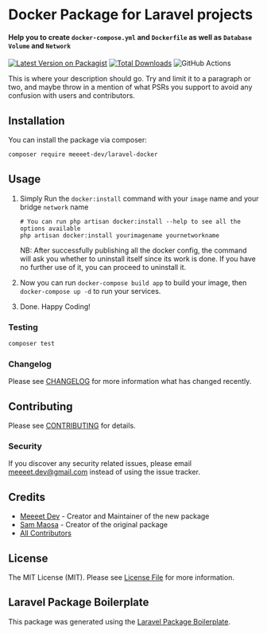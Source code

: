# Docker Package for Laravel projects

#### Help you to create `docker-compose.yml` and `Dockerfile` as well as `Database Volume` and `Network`

[![Latest Version on Packagist](https://img.shields.io/packagist/v/meeeet-dev/laravel-docker.svg?style=flat-square)](https://packagist.org/packages/meeeet-dev/laravel-docker)
[![Total Downloads](https://img.shields.io/packagist/dt/meeeet-dev/laravel-docker.svg?style=flat-square)](https://packagist.org/packages/meeeet-dev/laravel-docker)
![GitHub Actions](https://github.com/meeeet-dev/laravel-docker/actions/workflows/main.yml/badge.svg)

This is where your description should go. Try and limit it to a paragraph or two, and maybe throw in a mention of what PSRs you support to avoid any confusion with users and contributors.

## Installation

You can install the package via composer:

```bash
composer require meeeet-dev/laravel-docker
```

## Usage

1. Simply Run the `docker:install` command with your `image` name and your bridge `network` name

    ```shell
    # You can run php artisan docker:install --help to see all the options available
    php artisan docker:install yourimagename yournetworkname
    ```

    NB: After successfully publishing all the docker config, the command will ask you whether to uninstall itself since its work is done. If you have no further use of it, you can proceed to uninstall it.

    <!-- 2. COPY all the .env variables published in a file named `.env.docker` to your current env file, just below `APP_URL`. Modify the variables as necessary. -->

2. Now you can run `docker-compose build app` to build your image, then `docker-compose up -d` to run your services.

3. Done. Happy Coding!

### Testing

```bash
composer test
```

### Changelog

Please see [CHANGELOG](CHANGELOG.md) for more information what has changed recently.

## Contributing

Please see [CONTRIBUTING](CONTRIBUTING.md) for details.

### Security

If you discover any security related issues, please email meeeet.dev@gmail.com instead of using the issue tracker.

## Credits

-   [Meeeet Dev](https://github.com/meeeet-dev) - Creator and Maintainer of the new package
-   [Sam Maosa](https://github.com/savannabits) - Creator of the original package
-   [All Contributors](../../contributors)

## License

The MIT License (MIT). Please see [License File](LICENSE.md) for more information.

## Laravel Package Boilerplate

This package was generated using the [Laravel Package Boilerplate](https://laravelpackageboilerplate.com).
